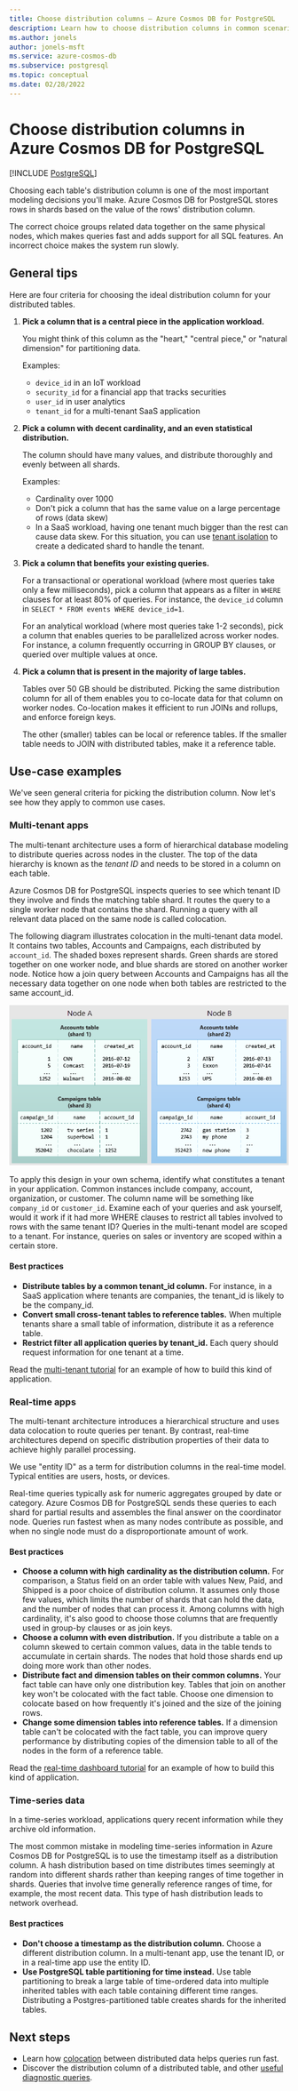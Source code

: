 ```yaml
---
title: Choose distribution columns – Azure Cosmos DB for PostgreSQL
description: Learn how to choose distribution columns in common scenarios in Azure Cosmos DB for PostgreSQL.
ms.author: jonels
author: jonels-msft
ms.service: azure-cosmos-db
ms.subservice: postgresql
ms.topic: conceptual
ms.date: 02/28/2022
---
```


# Choose distribution columns in Azure Cosmos DB for PostgreSQL

[!INCLUDE [PostgreSQL](../includes/appliesto-postgresql.md)]

Choosing each table's distribution column is one of the most important modeling decisions you'll make. Azure Cosmos DB for PostgreSQL stores rows in shards based on the value of the rows' distribution column.

The correct choice groups related data together on the same physical nodes, which makes queries fast and adds support for all SQL features. An incorrect choice makes the system run slowly.

## General tips

Here are four criteria for choosing the ideal distribution column for your distributed tables.

1. **Pick a column that is a central piece in the application workload.**

   You might think of this column as the "heart," "central piece," or "natural dimension"
   for partitioning data.

   Examples:

   * `device_id` in an IoT workload
   * `security_id` for a financial app that tracks securities
   * `user_id` in user analytics
   * `tenant_id` for a multi-tenant SaaS application

2. **Pick a column with decent cardinality, and an even statistical distribution.**

   The column should have many values, and distribute thoroughly and evenly between all shards.

   Examples:

   * Cardinality over 1000
   * Don't pick a column that has the same value on a large percentage of rows (data skew)
   * In a SaaS workload, having one tenant much bigger than the rest can cause data skew. For this situation, you can use [tenant isolation](reference-functions.md#isolate_tenant_to_new_shard) to create a dedicated shard to handle the tenant.

3. **Pick a column that benefits your existing queries.**

   For a transactional or operational workload (where most queries take only a few milliseconds), pick a column that appears as a filter in `WHERE` clauses for at least 80% of queries.  For instance, the `device_id` column in `SELECT * FROM events WHERE device_id=1`.

   For an analytical workload (where most queries take 1-2 seconds), pick a column that enables queries to be parallelized across worker nodes. For instance, a column frequently occurring in GROUP BY clauses, or queried over multiple values at once.

4. **Pick a column that is present in the majority of large tables.**

   Tables over 50 GB should be distributed. Picking the same distribution column for all of them enables you to co-locate data for that column on worker nodes. Co-location makes it efficient to run JOINs and rollups, and enforce foreign keys.

   The other (smaller) tables can be local or reference tables. If the smaller table needs to JOIN with distributed tables, make it a reference table.

## Use-case examples

We've seen general criteria for picking the distribution column. Now let's see how they apply to common use cases.

### Multi-tenant apps

The multi-tenant architecture uses a form of hierarchical database modeling to distribute queries across nodes in the cluster. The top of the data hierarchy is known as the *tenant ID* and needs to be stored in a column on each table.

Azure Cosmos DB for PostgreSQL inspects queries to see which tenant ID they involve and finds the matching table shard. It routes the query to a single worker node that contains the shard. Running a query with all relevant data placed on the same node is called colocation.

The following diagram illustrates colocation in the multi-tenant data model. It contains two tables, Accounts and Campaigns, each distributed by `account_id`. The shaded boxes represent shards. Green shards are stored together on one worker node, and blue shards are stored on another worker node. Notice how a join query between Accounts and Campaigns has all the necessary data together on one node when both tables are restricted to the same account\_id.

![Multi-tenantcolocation](media/concepts-choosing-distribution-column/multi-tenant-colocation.png)

To apply this design in your own schema, identify what constitutes a tenant in your application. Common instances include company, account, organization, or customer. The column name will be something like `company_id` or `customer_id`. Examine each of your queries and ask yourself, would it work if it had more WHERE clauses to restrict all tables involved to rows with the same tenant ID?  Queries in the multi-tenant model are scoped to a tenant. For instance, queries on sales or inventory are scoped within a certain store.

#### Best practices

-   **Distribute tables by a common tenant\_id column.** For instance, in a SaaS application where tenants are companies, the tenant\_id is likely to be the company\_id.
-   **Convert small cross-tenant tables to reference tables.** When multiple tenants share a small table of information, distribute it as a reference table.
-   **Restrict filter all application queries by tenant\_id.** Each query should request information for one tenant at a time.

Read the [multi-tenant tutorial](./tutorial-design-database-multi-tenant.md) for an example of how to build this kind of application.

### Real-time apps

The multi-tenant architecture introduces a hierarchical structure and uses data colocation to route queries per tenant. By contrast, real-time architectures depend on specific distribution properties of their data to achieve highly parallel processing.

We use "entity ID" as a term for distribution columns in the real-time model. Typical entities are users, hosts, or devices.

Real-time queries typically ask for numeric aggregates grouped by date or category. Azure Cosmos DB for PostgreSQL sends these queries to each shard for partial results and assembles the final answer on the coordinator node. Queries run fastest when as many nodes contribute as possible, and when no single node must do a disproportionate amount of work.

#### Best practices

-   **Choose a column with high cardinality as the distribution column.** For comparison, a Status field on an order table with values New, Paid, and Shipped is a poor choice of distribution column.
    It assumes only those few values, which limits the number of shards that can hold the data, and the number of nodes that can process it.
    Among columns with high cardinality, it's also good to choose those columns that are frequently used in group-by clauses or as join keys.
-   **Choose a column with even distribution.** If you distribute a table on a column skewed to certain common values, data in the table tends to accumulate in certain shards. The nodes that hold those shards end up doing more work than other nodes.
-   **Distribute fact and dimension tables on their common columns.**
    Your fact table can have only one distribution key. Tables that join on another key won't be colocated with the fact table. Choose one dimension to colocate based on how frequently it's joined and the size of the joining rows.
-   **Change some dimension tables into reference tables.** If a dimension table can't be colocated with the fact table, you can improve query performance by distributing copies of the dimension table to all of the nodes in the form of a reference table.

Read the [real-time dashboard tutorial](./tutorial-design-database-realtime.md) for an example of how to build this kind of application.

### Time-series data

In a time-series workload, applications query recent information while they archive old information.

The most common mistake in modeling time-series information in Azure Cosmos DB for PostgreSQL is to use the timestamp itself as a distribution column. A hash distribution based on time distributes times seemingly at random into different shards rather than keeping ranges of time together in shards. Queries that involve time generally reference ranges of time, for example, the most recent data. This type of hash distribution leads to network overhead.

#### Best practices

-   **Don't choose a timestamp as the distribution column.** Choose a different distribution column. In a multi-tenant app, use the tenant ID, or in a real-time app use the entity ID.
-   **Use PostgreSQL table partitioning for time instead.** Use table partitioning to break a large table of time-ordered data into multiple inherited tables with each table containing different time ranges. Distributing a Postgres-partitioned table creates shards for the inherited tables.

## Next steps

- Learn how [colocation](concepts-colocation.md) between distributed data helps queries run fast.
- Discover the distribution column of a distributed table, and other [useful diagnostic queries](howto-useful-diagnostic-queries.md).
